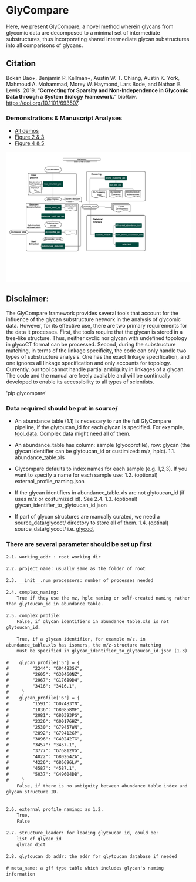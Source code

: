 # GlyCompare

Here, we present GlyCompare, a novel method wherein glycans from glycomic data are decomposed to a minimal set of intermediate substructures, thus incorporating shared intermediate glycan substructures into all comparisons of glycans. 

## Citation
Bokan Bao+, Benjamin P. Kellman+, Austin W. T. Chiang, Austin K. York, Mahmoud A. Mohammad, Morey W. Haymond, Lars Bode, and Nathan E. Lewis. 2019. “**Correcting for Sparsity and Non-Independence in Glycomic Data through a System Biology Framework.**” bioRxiv. https://doi.org/10.1101/693507.

### Demonstrations & Manuscript Analyses
- [All demos](https://github.com/LewisLabUCSD/GlyCompare/tree/master/example_notebook)
- [Figure 2 & 3](https://github.com/LewisLabUCSD/GlyCompare/blob/master/example_notebook/Fig2_Fig3_epo_analysis.ipynb)
- [Figure 4 & 5](https://github.com/LewisLabUCSD/GlyCompare/blob/master/example_notebook/Fig4_Fig5_hmo_analysis.ipynb)

![workflow](GlyCompare_flow.png)

## Disclaimer:

The GlyCompare framework provides several tools that account for the influence of the glycan substructure network in the analysis of glycomic data. However, for its effective use, there are two primary requirements for the data it processes. First, the tools require that the glycan is stored in a tree-like structure. Thus, neither cyclic nor glycan with undefined topology in glycoCT format can be processed. Second, during the substructure matching, in terms of the linkage specificity, the code can only handle two types of substructure analysis. One has the exact linkage specification, and one ignores all linkage specification and only accounts for topology. Currently, our tool cannot handle partial ambiguity in linkages of a glycan. The code and the manual are freely available and will be continually developed to enable its accessibility to all types of scientists. 


'pip glycompare'


### Data required should be put in source/
- An abundance table (1.1) is necessary to run the full GlyCompare pipeline, if the glytoucan_id for each glycan is specified. For example, [tool_data](https://github.com/LewisLabUCSD/GlyCompare/blob/master/example_data/test_iscience/source_data/abundace_table.csv). Complex data might need all of them. 
- An abundance_table has column: sample (glycoprofile), row: glycan (the glycan identifier can be glytoucan_id or custimized: m/z, hplc). 
    1.1. abundance_table.xls
    

- Glycompare defaults to index names for each sample (e.g. 1,2,3). If you want to specify a name for each sample use:
    1.2. (optional) external_profile_naming.json
    

- If the glycan identifiers in abundance_table.xls are not glytoucan_id (if uses m/z or costumized id). See 2.4.
    1.3. (optional) glycan_identifier_to_glytoucan_id.json
    
- If part of glycan structures are manually curated, we need a source_data/glycoct/ directory to store all of them.
    1.4. (optinal) source_data/glycoct/ i.e. [glycoct](https://github.com/LewisLabUCSD/GlyCompare/tree/master/example_data/paper_epo/source_data/glycoct)


### There are several parameter should be set up first
    2.1. working_addr : root working dir

    2.2. project_name: usually same as the folder of root

    2.3. __init__.num_processors: number of processes needed

    2.4. complex_naming: 
        True if they use the mz, hplc naming or self-created naming rather than glytoucan_id in abundance table.
        
    2.5. complex_profile: 
        False, if glycan identifiers in abundance_table.xls is not glytoucan_id.
        
        True, if a glycan identifier, for example m/z, in abundance_table.xls has isomers, the m/z-structure matching 
        must be specified in glycan_identifier_to_glytoucan_id.json (1.3)
        
    #    glycan_profile['5'] = {
    #         "2244": "G04483SK",
    #         "2605": "G30460NZ",
    #         "2967": "G17689DH",
    #         "3416": "3416.1",
    #     }
    #    glycan_profile['6'] = {
    #         "1591": "G07483YN",
    #         "1836": "G80858MF",
    #         "2081": "G80393PG",
    #         "2326": "G00176HZ",
    #         "2530": "G79457WN",
    #         "2892": "G79412GP",
    #         "3096": "G40242TG", 
    #         "3457": "3457.1",
    #         "3777": "G76812VG",
    #         "4022": "G80264ZA",
    #         "4226": "G86696LV",
    #         "4587": "4587.1",
    #         "5037": "G49604DB",
    #     }
        False, if there is no ambiguity between abundance table index and glycan structure ID.

    
    2.6. external_profile_naming: as 1.2.
        True, 
        False

    2.7. structure_loader: for loading glytoucan id, could be:
        list of glycan_id
        glycan_dict

    2.8. glytoucan_db_addr: the addr for glytoucan database if needed

    # meta_name: a gff type table which includes glycan's naming information
